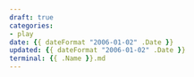 ```yaml
---
draft: true
categories:
- play
date: {{ dateFormat "2006-01-02" .Date }}
updated: {{ dateFormat "2006-01-02" .Date }}
terminal: {{ .Name }}.md
---
```

